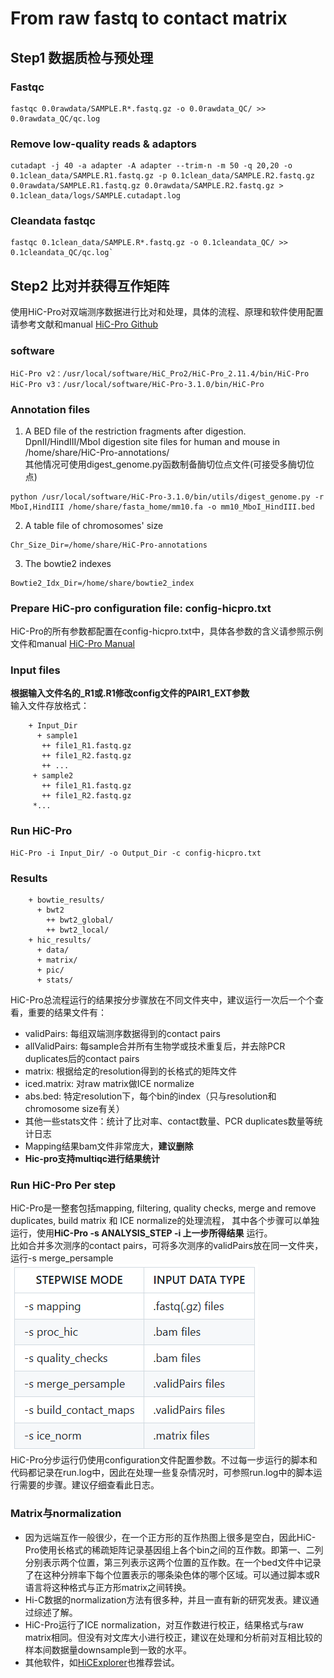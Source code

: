 # From raw fastq to contact matrix
## Step1 数据质检与预处理 
### Fastqc
```
fastqc 0.0rawdata/SAMPLE.R*.fastq.gz -o 0.0rawdata_QC/ >> 0.0rawdata_QC/qc.log
```
### Remove low-quality reads & adaptors
```
cutadapt -j 40 -a adapter -A adapter --trim-n -m 50 -q 20,20 -o 0.1clean_data/SAMPLE.R1.fastq.gz -p 0.1clean_data/SAMPLE.R2.fastq.gz 
0.0rawdata/SAMPLE.R1.fastq.gz 0.0rawdata/SAMPLE.R2.fastq.gz > 0.1clean_data/logs/SAMPLE.cutadapt.log
```
### Cleandata fastqc
```
fastqc 0.1clean_data/SAMPLE.R*.fastq.gz -o 0.1cleandata_QC/ >> 0.1cleandata_QC/qc.log`
```

## Step2 比对并获得互作矩阵
使用HiC-Pro对双端测序数据进行比对和处理，具体的流程、原理和软件使用配置请参考文献和manual [HiC-Pro Github](https://github.com/nservant/HiC-Pro)

### software
```
HiC-Pro v2：/usr/local/software/HiC_Pro2/HiC-Pro_2.11.4/bin/HiC-Pro 
HiC-Pro v3：/usr/local/software/HiC-Pro-3.1.0/bin/HiC-Pro 
```
### Annotation files
1. A BED file of the restriction fragments after digestion.\
DpnII/HindIII/MboI digestion site files for human and mouse in /home/share/HiC-Pro-annotations/ \
其他情况可使用digest_genome.py函数制备酶切位点文件(可接受多酶切位点)
~~~
python /usr/local/software/HiC-Pro-3.1.0/bin/utils/digest_genome.py -r MboI,HindIII /home/share/fasta_home/mm10.fa -o mm10_MboI_HindIII.bed
~~~
2. A table file of chromosomes' size 
~~~
Chr_Size_Dir=/home/share/HiC-Pro-annotations
~~~
3. The bowtie2 indexes 
~~~
Bowtie2_Idx_Dir=/home/share/bowtie2_index
~~~
### Prepare HiC-pro configuration file: config-hicpro.txt
HiC-Pro的所有参数都配置在config-hicpro.txt中，具体各参数的含义请参照示例文件和manual [HiC-Pro Manual](https://github.com/nservant/HiC-Pro/blob/master/doc/MANUAL.md)
### Input files
**根据输入文件名的_R1或.R1修改config文件的PAIR1_EXT参数** \
输入文件存放格式：
~~~
    + Input_Dir
      + sample1
       ++ file1_R1.fastq.gz
       ++ file1_R2.fastq.gz
       ++ ...
     + sample2
       ++ file1_R1.fastq.gz
       ++ file1_R2.fastq.gz
     *...
~~~
### Run HiC-Pro
~~~
HiC-Pro -i Input_Dir/ -o Output_Dir -c config-hicpro.txt
~~~
### Results
~~~
    + bowtie_results/
      + bwt2
        ++ bwt2_global/ 
        ++ bwt2_local/ 
    + hic_results/
      + data/ 
      + matrix/ 
      + pic/
      + stats/
~~~
HiC-Pro总流程运行的结果按分步骤放在不同文件夹中，建议运行一次后一个个查看，重要的结果文件有：
+ validPairs: 每组双端测序数据得到的contact pairs
+ allValidPairs: 每sample合并所有生物学或技术重复后，并去除PCR duplicates后的contact pairs
+ matrix: 根据给定的resolution得到的长格式的矩阵文件
+ iced.matrix: 对raw matrix做ICE normalize
+ abs.bed: 特定resolution下，每个bin的index（只与resolution和chromosome size有关）
+ 其他一些stats文件：统计了比对率、contact数量、PCR duplicates数量等统计日志
+ Mapping结果bam文件非常庞大，**建议删除**
+ **Hic-pro支持multiqc进行结果统计**
### Run HiC-Pro Per step
HiC-Pro是一整套包括mapping, filtering, quality checks, merge and remove duplicates, build matrix 和 ICE normalize的处理流程，
其中各个步骤可以单独运行，使用**HiC-Pro -s ANALYSIS_STEP -i 上一步所得结果** 运行。\
比如合并多次测序的contact pairs，可将多次测序的validPairs放在同一文件夹，运行-s merge_persample \
![本地图片](./pics/hicpro_steps.png) \
HiC-Pro分步运行仍使用configuration文件配置参数。不过每一步运行的脚本和代码都记录在run.log中，因此在处理一些复杂情况时，可参照run.log中的脚本运行需要的步骤。建议仔细查看此日志。
### Matrix与normalization
+ 因为远端互作一般很少，在一个正方形的互作热图上很多是空白，因此HiC-Pro使用长格式的稀疏矩阵记录基因组上各个bin之间的互作数。即第一、二列分别表示两个位置，第三列表示这两个位置的互作数。在一个bed文件中记录了在这种分辨率下每个位置表示的哪条染色体的哪个区域。可以通过脚本或R语言将这种格式与正方形matrix之间转换。
+ Hi-C数据的normalization方法有很多种，并且一直有新的研究发表。建议通过综述了解。
+ HiC-Pro运行了ICE normalization，对互作数进行校正，结果格式与raw matrix相同。但没有对文库大小进行校正，建议在处理和分析前对互相比较的样本间数据量downsample到一致的水平。
+ 其他软件，如[HiCExplorer](https://hicexplorer.readthedocs.io/en/latest/)也推荐尝试。
